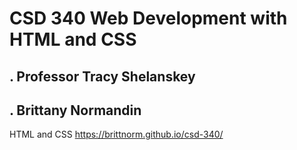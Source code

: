 # CSD 340 Web Development with HTML and CSS
## . Professor Tracy Shelanskey
## . Brittany Normandin
HTML and CSS
https://brittnorm.github.io/csd-340/
